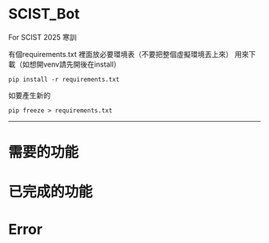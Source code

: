 # SCIST_Bot
For SCIST 2025 寒訓

有個requirements.txt 
裡面放必要環境表（不要把整個虛擬環境丟上來）
用來下載（如想開venv請先開後在install）
```
pip install -r requirements.txt
```
如要產生新的 
```
pip freeze > requirements.txt
```

--------------------------------------------
# 需要的功能

# 已完成的功能

# Error
